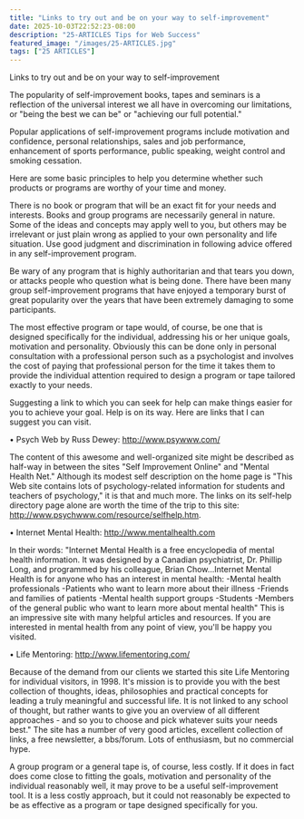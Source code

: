 ```yaml
---
title: "Links to try out and be on your way to self-improvement"
date: 2025-10-03T22:52:23-08:00
description: "25-ARTICLES Tips for Web Success"
featured_image: "/images/25-ARTICLES.jpg"
tags: ["25 ARTICLES"]
---
```


Links to try out and be on your way to self-improvement


The popularity of self-improvement books, tapes and seminars is a reflection of the universal interest we all have in overcoming our limitations, or "being the best we can be" or "achieving our full potential." 

Popular applications of self-improvement programs include motivation and confidence, personal relationships, sales and job performance, enhancement of sports performance, public speaking, weight control and smoking cessation.  

Here are some basic principles to help you determine whether such products or programs are worthy of your time and money.

There is no book or program that will be an exact fit for your needs and interests.  Books and group programs are necessarily general in nature.  Some of the ideas and concepts may apply well to you, but others may be irrelevant or just plain wrong as applied to your own personality and life situation. Use good judgment and discrimination in following advice offered in any self-improvement program. 

Be wary of any program that is highly authoritarian and that tears you down, or attacks people who question what is being done. There have been many group self-improvement programs that have enjoyed a temporary burst of great popularity over the years that have been extremely damaging to some participants. 

The most effective program or tape would, of course, be one that is designed specifically for the individual, addressing his or her unique goals, motivation and personality. Obviously this can be done only in personal consultation with a professional person such as a psychologist and involves the cost of paying that professional person for the time it takes them to provide the individual attention required to design a program or tape tailored exactly to your needs.  

Suggesting a link to which you can seek for help can make things easier for you to achieve your goal. Help is on its way. Here are links that I can suggest you can visit.

•  Psych Web by Russ Dewey:
    http://www.psywww.com/   

The content of this awesome and well-organized site might be described as half-way in between the sites "Self Improvement Online" and "Mental Health Net."   Although its modest self description on the home page is "This Web site contains lots of psychology-related information for students and teachers of psychology," it is that and much more. The links on its self-help directory page alone are worth the time of the trip to this site: http://www.psychwww.com/resource/selfhelp.htm. 

•  Internet Mental Health:
   http://www.mentalhealth.com  

 In their words: "Internet Mental Health is a free encyclopedia of mental health information. It was designed by a Canadian psychiatrist, Dr. Phillip Long, and programmed by his colleague, Brian Chow...Internet Mental Health is for anyone who has an interest in mental health: -Mental health professionals -Patients who want to learn more about their illness -Friends and families of patients -Mental health support groups -Students -Members of the general public who want to learn more about mental health"   This is an impressive site with many helpful articles and resources.  If you are interested in mental health from any point of view, you'll be happy you visited. 

•   Life Mentoring: 
    http://www.lifementoring.com/

Because of the demand from our clients we started this site Life Mentoring for individual visitors, in 
1998. It's mission is to provide you with the best collection of thoughts, ideas, philosophies and practical concepts for leading a truly meaningful and successful life. It is not linked to any school of thought, but rather wants to give you an overview of all different approaches - and so you to choose and pick whatever suits your needs best."  The site has a number of very good articles, excellent collection of links, a free newsletter, a bbs/forum.  Lots of enthusiasm, but no commercial hype.  

A group program or a general tape is, of course, less costly. If it does in fact does come close to fitting the goals, motivation and personality of the individual reasonably  well, it may prove to be a useful self-improvement tool. It is a less costly approach, but it could not reasonably be expected to be as effective as a program or tape designed specifically for you. 

